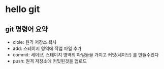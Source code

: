 # hello git

## git 명령어 요약

- clole: 원격 저장소 복사
- add: 스테이지 영역에 작업 파일 추가
- commit: 세이브, 스테이지 영역의 파일들을 가지고 커밋(세이브) 를 만들수있다
- push: 원격 저장소에 커밋된것을 업로드